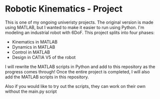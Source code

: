 # Robotic Kinematics - Project

This is one of my ongoing univeristy projects.
The original version is made using MATLAB, but I wanted to make it easier to run using Python.
I'm modeling an industrial robot with 6DoF.
This project splits into four phases:
 - Kinematics in MATLAB
 - Dynamics in MATLAB
 - Control in MATLAB
 - Design in CATIA V5 of the robot

I will rewrite the MATLAB scripts in Python and add to this repository as the progress comes through!
Once the entire project is completed, I will also add the MATLAB scripts in this repository.

Also if you would like to try out the scripts, they can work on their own without the main.py script


